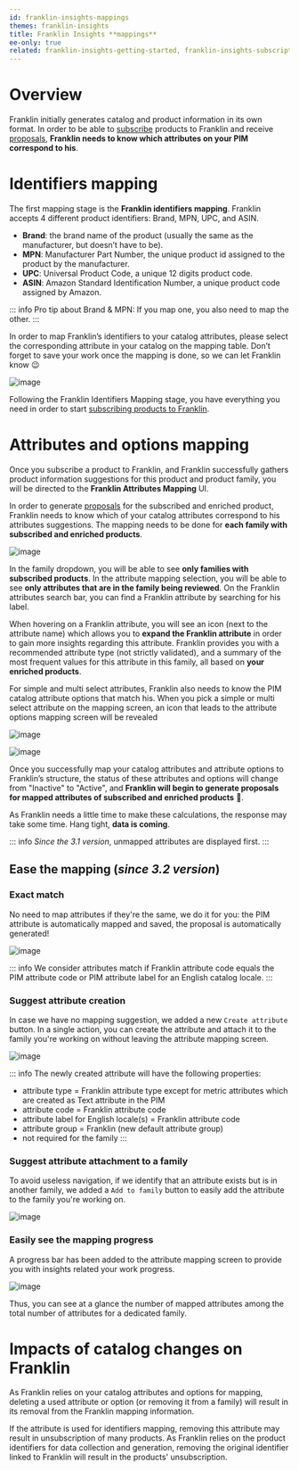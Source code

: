 ```yaml
---
id: franklin-insights-mappings
themes: franklin-insights
title: Franklin Insights **mappings**
ee-only: true
related: franklin-insights-getting-started, franklin-insights-subscriptions
---
```


# Overview

Franklin initially generates catalog and product information in its own format. In order to be able to [subscribe](franklin-insights-subscriptions.html) products to Franklin and receive [proposals](proposals-workflow.html), **Franklin needs to know which attributes on your PIM correspond to his**.

# Identifiers mapping

The first mapping stage is the **Franklin identifiers mapping**. Franklin accepts 4 different product identifiers: Brand, MPN, UPC, and ASIN.

- **Brand**: the brand name of the product (usually the same as the manufacturer, but doesn’t have to be).
- **MPN**: Manufacturer Part Number, the unique product id assigned to the product by the manufacturer.
- **UPC**: Universal Product Code, a unique 12 digits product code.
- **ASIN**: Amazon Standard Identification Number, a unique product code assigned by Amazon.

::: info
Pro tip about Brand & MPN: If you map one, you also need to map the other.
:::

In order to map Franklin’s identifiers to your catalog attributes, please select the corresponding attribute in your catalog on the mapping table. Don’t forget to save your work once the mapping is done, so we can let Franklin know :wink:

![image](../img/Akeneo_Screenshot_Franklin_Insights_Identifiers_Mapping.png)

Following the Franklin Identifiers Mapping stage, you have everything you need in order to start [subscribing products to Franklin](franklin-insights-subscriptions.html).

# Attributes and options mapping

Once you subscribe a product to Franklin, and Franklin successfully gathers product information suggestions for this product and product family, you will be directed to the **Franklin Attributes Mapping** UI.

In order to generate [proposals](proposals-workflow.html) for the subscribed and enriched product, Franklin needs to know which of your catalog attributes correspond to his attributes suggestions. The mapping needs to be done for **each family with subscribed and enriched products**.

![image](../img/Akeneo_Screenshot_Franklin_Insights_Attributes_Mapping.png)

In the family dropdown, you will be able to see **only families with subscribed products**. In the attribute mapping selection, you will be able to see **only attributes that are in the family being reviewed**. On the Franklin attributes search bar, you can find a Franklin attribute by searching for his label.

When hovering on a Franklin attribute, you will see an icon (next to the attribute name) which allows you to **expand the Franklin attribute** in order to gain more insights regarding this attribute.  Franklin provides you with a recommended attribute type (not strictly validated), and a summary of the most frequent values for this attribute in this family, all based on **your enriched products**.

For simple and multi select attributes, Franklin also needs to know the PIM catalog attribute options that match his. When you pick a simple or multi select attribute on the mapping screen, an icon that leads to the attribute options mapping screen will be revealed

![image](../img/Akeneo_Screenshot_Franklin_Insights_Attributes_Options_Entry.png)

![image](../img/Akeneo_Screenshot_Franklin_Insights_Options_Mapping.png)

Once you successfully map your catalog attributes and attribute options to Franklin’s structure, the status of these attributes and options will change from "Inactive" to "Active", and **Franklin will begin to generate proposals for mapped attributes of subscribed and enriched products** :tada:.

As Franklin needs a little time to make these calculations, the response may take some time. Hang tight, **data is coming**.

::: info
_Since the 3.1 version_, unmapped attributes are displayed first.
:::

## Ease the mapping (_since 3.2 version_)

### Exact match

No need to map attributes if they're the same, we do it for you: the PIM attribute is automatically mapped and saved, the proposal is automatically generated!

![image](../img/franklin_exact_match.png)

::: info
We consider attributes match if Franklin attribute code equals the PIM attribute code or PIM attribute label for an English catalog locale.
:::

### Suggest attribute creation

In case we have no mapping suggestion, we added a new `Create attribute` button. In a single action, you can create the attribute and attach it to the family you're working on without leaving the attribute mapping screen.

![image](../img/franklin_create_attribute.png)

::: info
The newly created attribute will have the following properties:
- attribute type = Franklin attribute type except for metric attributes which are created as Text attribute in the PIM
- attribute code = Franklin attribute code
- attribute label for English locale(s) = Franklin attribute code
- attribute group = Franklin (new default attribute group)
- not required for the family
:::

### Suggest attribute attachment to a family

To avoid useless navigation, if we identify that an attribute exists but is in another family, we added a `Add to family` button to easily add the attribute to the family you're working on.

![image](../img/franklin_add_to_family.png)

### Easily see the mapping progress

A progress bar has been added to the attribute mapping screen to provide you with insights related your work progress.

![image](../img/franklin_progress_bar.png)

Thus, you can see at a glance the number of mapped attributes among the total number of attributes for a dedicated family.

# Impacts of catalog changes on Franklin

As Franklin relies on your catalog attributes and options for mapping, deleting a used attribute or option (or removing it from a family) will result in its removal from the Franklin mapping information.

If the attribute is used for identifiers mapping, removing this attribute may result in unsubscription of many products. As Franklin relies on the product identifiers for data collection and generation, removing the original identifier linked to Franklin will result in the products' unsubscription.
